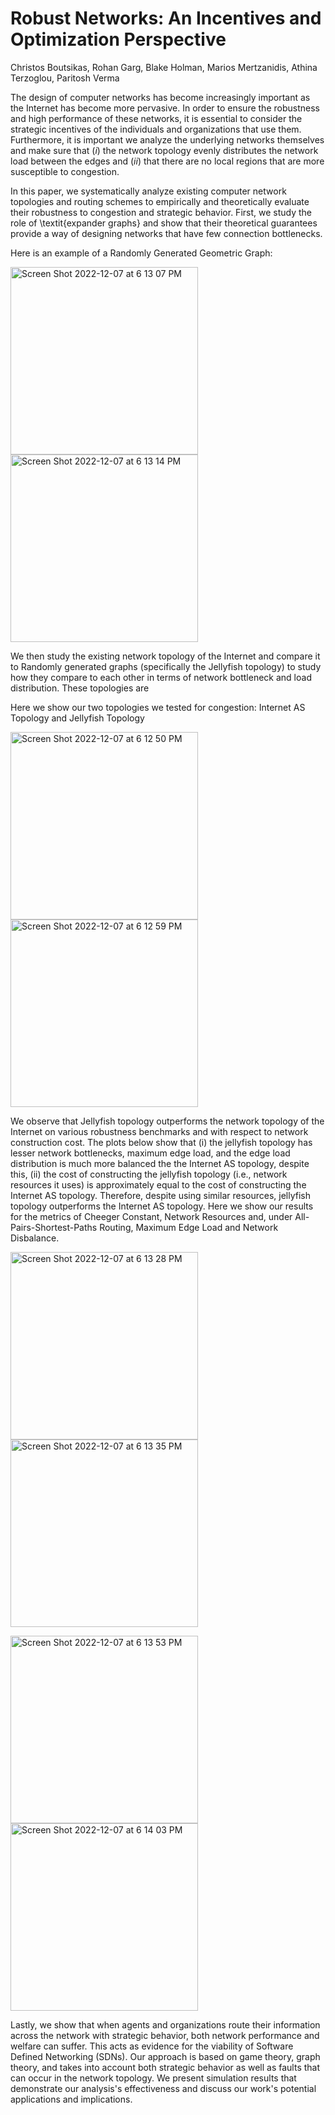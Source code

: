 # Robust Networks: An Incentives and Optimization Perspective
Christos Boutsikas, Rohan Garg, Blake Holman, Marios Mertzanidis, Athina Terzoglou, Paritosh Verma


The design of computer networks has become increasingly important as the Internet has become more pervasive. In order to ensure the robustness and high performance of these networks, it is essential to consider the strategic incentives of the individuals and organizations that use them. Furthermore, it is important we analyze the underlying networks themselves and make sure that $(i)$ the network topology evenly distributes the network load between the edges and $(ii)$ that there are no local regions that are more susceptible to congestion. 

In this paper, we systematically analyze existing computer network topologies and routing schemes to empirically and theoretically evaluate their robustness to congestion and strategic behavior. First, we study the role of \textit{expander graphs} and show that their theoretical guarantees provide a way of designing networks that have few connection bottlenecks. 

Here is an example of a Randomly Generated Geometric Graph:

<img width="300" alt="Screen Shot 2022-12-07 at 6 13 07 PM" src="https://user-images.githubusercontent.com/7903790/206318850-f9a04f30-fd72-4dfe-9415-31c01742c994.png">                       <img width="300" alt="Screen Shot 2022-12-07 at 6 13 14 PM" src="https://user-images.githubusercontent.com/7903790/206318851-140ca828-8455-43ce-9f5e-7ce61ebd931b.png">


We then study the existing network topology of the Internet and compare it to Randomly generated graphs (specifically the Jellyfish topology) to study how they compare to each other in terms of network bottleneck and load distribution. These topologies are 


Here we show our two topologies we tested for congestion: Internet AS Topology and Jellyfish Topology

<img width="300" alt="Screen Shot 2022-12-07 at 6 12 50 PM" src="https://user-images.githubusercontent.com/7903790/206318847-cc8c36ef-9140-4c7a-81bb-889de39f1848.png">                    <img width="300" alt="Screen Shot 2022-12-07 at 6 12 59 PM" src="https://user-images.githubusercontent.com/7903790/206318849-ec6a52e0-c0ee-4589-91db-57d206d3e465.png">

We observe that Jellyfish topology outperforms the network topology of the Internet on various robustness benchmarks and with respect to network construction cost. The plots below show that (i) the jellyfish topology has lesser network bottlenecks, maximum edge load, and the edge load distribution is much more balanced the the Internet AS topology, despite this, (ii) the cost of constructing the jellyfish topology (i.e., network resources it uses) is approximately equal to the cost of constructing the Internet AS topology. Therefore, despite using similar resources, jellyfish topology outperforms the Internet AS topology. Here we show our results for the metrics of Cheeger Constant, Network Resources and, under All-Pairs-Shortest-Paths Routing, Maximum Edge Load and Network Disbalance.


<img width="300" alt="Screen Shot 2022-12-07 at 6 13 28 PM" src="https://user-images.githubusercontent.com/7903790/206318852-5f1c7258-a9b3-4f88-a21f-a111279e6843.png">                    <img width="300" alt="Screen Shot 2022-12-07 at 6 13 35 PM" src="https://user-images.githubusercontent.com/7903790/206318854-d2ddd433-a5ea-465e-ad93-0fc7c4027ac2.png">

<img width="300" alt="Screen Shot 2022-12-07 at 6 13 53 PM" src="https://user-images.githubusercontent.com/7903790/206318855-509a9c17-a416-4d50-a114-ec867d2c1090.png">                    <img width="300" alt="Screen Shot 2022-12-07 at 6 14 03 PM" src="https://user-images.githubusercontent.com/7903790/206318856-b9b4e222-da9f-455e-a64d-7b03f2a29f67.png">


Lastly, we show that when agents and organizations route their information across the network with strategic behavior, both network performance and welfare can suffer. This acts as evidence for the viability of Software Defined Networking (SDNs). Our approach is based on game theory, graph theory, and takes into account both strategic behavior as well as faults that can occur in the network topology. We present simulation results that demonstrate our analysis's effectiveness and discuss our work's potential applications and implications.






